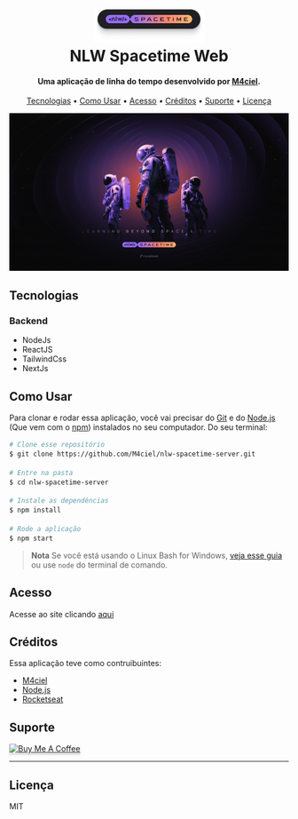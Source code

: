 
<h1 align="center">
  <br>
  <a href=""><img src="./public/logo_nlw_spacetime.png" alt="NlwSpacetime" width="200"></a>
  <br>
  NLW Spacetime Web
  <br>
</h1>

<h4 align="center">Uma aplicação de linha do tempo desenvolvido por <a href="https://github.com/M4ciel" target="_blank">M4ciel</a>.</h4>

<p align="center">
  <!-- <a href="https://badge.fury.io/js/electron-markdownify">
    <img src="https://badge.fury.io/js/electron-markdownify.svg"
         alt="Gitter">
  </a>
  <a href="https://gitter.im/amitmerchant1990/electron-markdownify"><img src="https://badges.gitter.im/amitmerchant1990/electron-markdownify.svg"></a>
  <a href="https://saythanks.io/to/bullredeyes@gmail.com">
      <img src="https://img.shields.io/badge/SayThanks.io-%E2%98%BC-1EAEDB.svg">
  </a>
  <a href="https://www.paypal.me/AmitMerchant">
    <img src="https://img.shields.io/badge/$-donate-ff69b4.svg?maxAge=2592000&amp;style=flat">
  </a> -->
</p>

<p align="center">
  <a href="#tecnologias">Tecnologias</a> •
  <a href="#como-usar">Como Usar</a> •
  <a href="#acesso">Acesso</a> •
  <a href="#créditos">Créditos</a> •
  <a href="#suporte">Suporte</a> •
  <a href="#licença">Licença</a>
</p>

![screenshot](./public/wallpaper.png)

## Tecnologias

### Backend

* NodeJs
* ReactJS
* TailwindCss
* NextJs

## Como Usar

Para clonar e rodar essa aplicação, você vai precisar do [Git](https://git-scm.com) e do [Node.js](https://nodejs.org/en/download/) (Que vem com o [npm](http://npmjs.com)) instalados no seu computador. Do seu terminal:

```bash
# Clone esse repositório
$ git clone https://github.com/M4ciel/nlw-spacetime-server.git

# Entre na pasta
$ cd nlw-spacetime-server

# Instale as dependências
$ npm install

# Rode a aplicação
$ npm start
```

> **Nota**
> Se você está usando o Linux Bash for Windows, [veja esse guia](https://www.howtogeek.com/261575/how-to-run-graphical-linux-desktop-applications-from-windows-10s-bash-shell/) ou use `node` do terminal de comando.


## Acesso

Acesse ao site clicando [aqui]()

## Créditos

Essa aplicação teve como contruibuintes:

- [M4ciel](https://github.com/M4ciel)
- [Node.js](https://nodejs.org/)
- [Rocketseat](https://www.rocketseat.com.br)


## Suporte

<a href="https://bmc.link/caiomaciel" target="_blank"><img src="https://www.buymeacoffee.com/assets/img/custom_images/purple_img.png" alt="Buy Me A Coffee" style="height: 41px !important;width: 174px !important;box-shadow: 0px 3px 2px 0px rgba(190, 190, 190, 0.5) !important;-webkit-box-shadow: 0px 3px 2px 0px rgba(190, 190, 190, 0.5) !important;" ></a>

---

## Licença

MIT